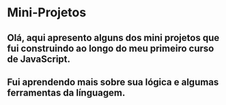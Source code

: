 <h1>Mini-Projetos</h1>
<h2>Olá, aqui apresento alguns dos mini projetos que fui construindo ao longo do meu primeiro curso de JavaScript.</h2>
<h2>Fui aprendendo mais sobre sua lógica e algumas ferramentas da línguagem.</h2>


